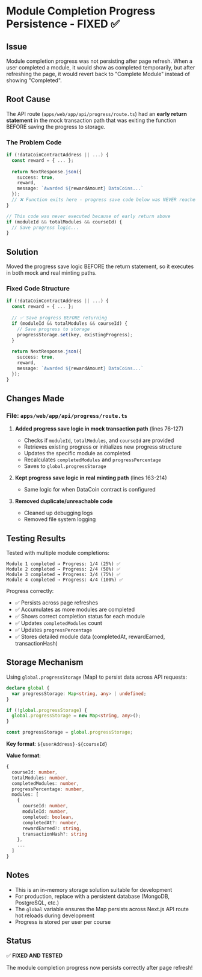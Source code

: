 # Module Completion Progress Persistence - FIXED ✅

## Issue
Module completion progress was not persisting after page refresh. When a user completed a module, it would show as completed temporarily, but after refreshing the page, it would revert back to "Complete Module" instead of showing "Completed".

## Root Cause
The API route (`apps/web/app/api/progress/route.ts`) had an **early return statement** in the mock transaction path that was exiting the function BEFORE saving the progress to storage.

### The Problem Code
```typescript
if (!dataCoinContractAddress || ...) {
  const reward = { ... };
  
  return NextResponse.json({
    success: true,
    reward,
    message: `Awarded ${rewardAmount} DataCoins...`
  });
  // ❌ Function exits here - progress save code below was NEVER reached!
}

// This code was never executed because of early return above
if (moduleId && totalModules && courseId) {
  // Save progress logic...
}
```

## Solution
Moved the progress save logic BEFORE the return statement, so it executes in both mock and real minting paths.

### Fixed Code Structure
```typescript
if (!dataCoinContractAddress || ...) {
  const reward = { ... };
  
  // ✅ Save progress BEFORE returning
  if (moduleId && totalModules && courseId) {
    // Save progress to storage
    progressStorage.set(key, existingProgress);
  }
  
  return NextResponse.json({
    success: true,
    reward,
    message: `Awarded ${rewardAmount} DataCoins...`
  });
}
```

## Changes Made

### File: `apps/web/app/api/progress/route.ts`

1. **Added progress save logic in mock transaction path** (lines 76-127)
   - Checks if `moduleId`, `totalModules`, and `courseId` are provided
   - Retrieves existing progress or initializes new progress structure
   - Updates the specific module as completed
   - Recalculates `completedModules` and `progressPercentage`
   - Saves to `global.progressStorage`

2. **Kept progress save logic in real minting path** (lines 163-214)
   - Same logic for when DataCoin contract is configured

3. **Removed duplicate/unreachable code**
   - Cleaned up debugging logs
   - Removed file system logging

## Testing Results

Tested with multiple module completions:

```
Module 1 completed → Progress: 1/4 (25%) ✅
Module 2 completed → Progress: 2/4 (50%) ✅
Module 3 completed → Progress: 3/4 (75%) ✅
Module 4 completed → Progress: 4/4 (100%) ✅
```

Progress correctly:
- ✅ Persists across page refreshes
- ✅ Accumulates as more modules are completed
- ✅ Shows correct completion status for each module
- ✅ Updates `completedModules` count
- ✅ Updates `progressPercentage`
- ✅ Stores detailed module data (completedAt, rewardEarned, transactionHash)

## Storage Mechanism

Using `global.progressStorage` (Map) to persist data across API requests:

```typescript
declare global {
  var progressStorage: Map<string, any> | undefined;
}

if (!global.progressStorage) {
  global.progressStorage = new Map<string, any>();
}

const progressStorage = global.progressStorage;
```

**Key format**: `${userAddress}-${courseId}`

**Value format**:
```typescript
{
  courseId: number,
  totalModules: number,
  completedModules: number,
  progressPercentage: number,
  modules: [
    {
      courseId: number,
      moduleId: number,
      completed: boolean,
      completedAt?: number,
      rewardEarned?: string,
      transactionHash?: string
    },
    ...
  ]
}
```

## Notes

- This is an in-memory storage solution suitable for development
- For production, replace with a persistent database (MongoDB, PostgreSQL, etc.)
- The `global` variable ensures the Map persists across Next.js API route hot reloads during development
- Progress is stored per user per course

## Status
✅ **FIXED AND TESTED**

The module completion progress now persists correctly after page refresh!
